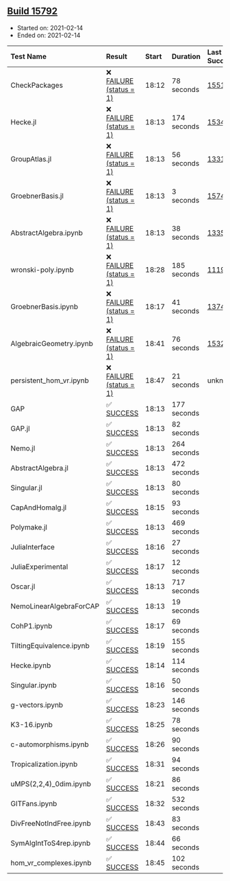 ## [Build 15792](https://oscarci.mathematik.uni-kl.de/job/oscar/15792/)

* Started on: 2021-02-14
* Ended on: 2021-02-14

| Test Name    | Result | Start | Duration | Last Success | First Failure |
|:-------------|:-------|:------|:---------|:-------------|:--------------|
| CheckPackages | ❌ [FAILURE (status = 1)](https://oscarci.mathematik.uni-kl.de/job/oscar/15792/artifact/logs/build-15792/CheckPackages.log) | 18:12 | 78 seconds | [15514](https://oscarci.mathematik.uni-kl.de/job/oscar/15514/) | [15515](https://oscarci.mathematik.uni-kl.de/job/oscar/15515/) |
| Hecke.jl | ❌ [FAILURE (status = 1)](https://oscarci.mathematik.uni-kl.de/job/oscar/15792/artifact/logs/build-15792/Hecke.jl.log) | 18:13 | 174 seconds | [15344](https://oscarci.mathematik.uni-kl.de/job/oscar/15344/) | [15348](https://oscarci.mathematik.uni-kl.de/job/oscar/15348/) |
| GroupAtlas.jl | ❌ [FAILURE (status = 1)](https://oscarci.mathematik.uni-kl.de/job/oscar/15792/artifact/logs/build-15792/GroupAtlas.jl.log) | 18:13 | 56 seconds | [13311](https://oscarci.mathematik.uni-kl.de/job/oscar/13311/) | [13312](https://oscarci.mathematik.uni-kl.de/job/oscar/13312/) |
| GroebnerBasis.jl | ❌ [FAILURE (status = 1)](https://oscarci.mathematik.uni-kl.de/job/oscar/15792/artifact/logs/build-15792/GroebnerBasis.jl.log) | 18:13 | 3 seconds | [15745](https://oscarci.mathematik.uni-kl.de/job/oscar/15745/) | [15746](https://oscarci.mathematik.uni-kl.de/job/oscar/15746/) |
| AbstractAlgebra.ipynb | ❌ [FAILURE (status = 1)](https://oscarci.mathematik.uni-kl.de/job/oscar/15792/artifact/logs/build-15792/AbstractAlgebra.ipynb.log) | 18:13 | 38 seconds | [13355](https://oscarci.mathematik.uni-kl.de/job/oscar/13355/) | [13356](https://oscarci.mathematik.uni-kl.de/job/oscar/13356/) |
| wronski-poly.ipynb | ❌ [FAILURE (status = 1)](https://oscarci.mathematik.uni-kl.de/job/oscar/15792/artifact/logs/build-15792/wronski-poly.ipynb.log) | 18:28 | 185 seconds | [11192](https://oscarci.mathematik.uni-kl.de/job/oscar/11192/) | [11193](https://oscarci.mathematik.uni-kl.de/job/oscar/11193/) |
| GroebnerBasis.ipynb | ❌ [FAILURE (status = 1)](https://oscarci.mathematik.uni-kl.de/job/oscar/15792/artifact/logs/build-15792/GroebnerBasis.ipynb.log) | 18:17 | 41 seconds | [13748](https://oscarci.mathematik.uni-kl.de/job/oscar/13748/) | [13749](https://oscarci.mathematik.uni-kl.de/job/oscar/13749/) |
| AlgebraicGeometry.ipynb | ❌ [FAILURE (status = 1)](https://oscarci.mathematik.uni-kl.de/job/oscar/15792/artifact/logs/build-15792/AlgebraicGeometry.ipynb.log) | 18:41 | 76 seconds | [15322](https://oscarci.mathematik.uni-kl.de/job/oscar/15322/) | [15323](https://oscarci.mathematik.uni-kl.de/job/oscar/15323/) |
| persistent_hom_vr.ipynb | ❌ [FAILURE (status = 1)](https://oscarci.mathematik.uni-kl.de/job/oscar/15792/artifact/logs/build-15792/persistent_hom_vr.ipynb.log) | 18:47 | 21 seconds | unknown | unknown |
| GAP | ✅ [SUCCESS](https://oscarci.mathematik.uni-kl.de/job/oscar/15792/artifact/logs/build-15792/GAP.log) | 18:13 | 177 seconds |  |  |
| GAP.jl | ✅ [SUCCESS](https://oscarci.mathematik.uni-kl.de/job/oscar/15792/artifact/logs/build-15792/GAP.jl.log) | 18:13 | 82 seconds |  |  |
| Nemo.jl | ✅ [SUCCESS](https://oscarci.mathematik.uni-kl.de/job/oscar/15792/artifact/logs/build-15792/Nemo.jl.log) | 18:13 | 264 seconds |  |  |
| AbstractAlgebra.jl | ✅ [SUCCESS](https://oscarci.mathematik.uni-kl.de/job/oscar/15792/artifact/logs/build-15792/AbstractAlgebra.jl.log) | 18:13 | 472 seconds |  |  |
| Singular.jl | ✅ [SUCCESS](https://oscarci.mathematik.uni-kl.de/job/oscar/15792/artifact/logs/build-15792/Singular.jl.log) | 18:13 | 80 seconds |  |  |
| CapAndHomalg.jl | ✅ [SUCCESS](https://oscarci.mathematik.uni-kl.de/job/oscar/15792/artifact/logs/build-15792/CapAndHomalg.jl.log) | 18:15 | 93 seconds |  |  |
| Polymake.jl | ✅ [SUCCESS](https://oscarci.mathematik.uni-kl.de/job/oscar/15792/artifact/logs/build-15792/Polymake.jl.log) | 18:13 | 469 seconds |  |  |
| JuliaInterface | ✅ [SUCCESS](https://oscarci.mathematik.uni-kl.de/job/oscar/15792/artifact/logs/build-15792/JuliaInterface.log) | 18:16 | 27 seconds |  |  |
| JuliaExperimental | ✅ [SUCCESS](https://oscarci.mathematik.uni-kl.de/job/oscar/15792/artifact/logs/build-15792/JuliaExperimental.log) | 18:17 | 12 seconds |  |  |
| Oscar.jl | ✅ [SUCCESS](https://oscarci.mathematik.uni-kl.de/job/oscar/15792/artifact/logs/build-15792/Oscar.jl.log) | 18:13 | 717 seconds |  |  |
| NemoLinearAlgebraForCAP | ✅ [SUCCESS](https://oscarci.mathematik.uni-kl.de/job/oscar/15792/artifact/logs/build-15792/NemoLinearAlgebraForCAP.log) | 18:13 | 19 seconds |  |  |
| CohP1.ipynb | ✅ [SUCCESS](https://oscarci.mathematik.uni-kl.de/job/oscar/15792/artifact/logs/build-15792/CohP1.ipynb.log) | 18:17 | 69 seconds |  |  |
| TiltingEquivalence.ipynb | ✅ [SUCCESS](https://oscarci.mathematik.uni-kl.de/job/oscar/15792/artifact/logs/build-15792/TiltingEquivalence.ipynb.log) | 18:19 | 155 seconds |  |  |
| Hecke.ipynb | ✅ [SUCCESS](https://oscarci.mathematik.uni-kl.de/job/oscar/15792/artifact/logs/build-15792/Hecke.ipynb.log) | 18:14 | 114 seconds |  |  |
| Singular.ipynb | ✅ [SUCCESS](https://oscarci.mathematik.uni-kl.de/job/oscar/15792/artifact/logs/build-15792/Singular.ipynb.log) | 18:16 | 50 seconds |  |  |
| g-vectors.ipynb | ✅ [SUCCESS](https://oscarci.mathematik.uni-kl.de/job/oscar/15792/artifact/logs/build-15792/g-vectors.ipynb.log) | 18:23 | 146 seconds |  |  |
| K3-16.ipynb | ✅ [SUCCESS](https://oscarci.mathematik.uni-kl.de/job/oscar/15792/artifact/logs/build-15792/K3-16.ipynb.log) | 18:25 | 78 seconds |  |  |
| c-automorphisms.ipynb | ✅ [SUCCESS](https://oscarci.mathematik.uni-kl.de/job/oscar/15792/artifact/logs/build-15792/c-automorphisms.ipynb.log) | 18:26 | 90 seconds |  |  |
| Tropicalization.ipynb | ✅ [SUCCESS](https://oscarci.mathematik.uni-kl.de/job/oscar/15792/artifact/logs/build-15792/Tropicalization.ipynb.log) | 18:31 | 94 seconds |  |  |
| uMPS(2,2,4)_0dim.ipynb | ✅ [SUCCESS](https://oscarci.mathematik.uni-kl.de/job/oscar/15792/artifact/logs/build-15792/uMPS-2-2-4-_0dim.ipynb.log) | 18:21 | 86 seconds |  |  |
| GITFans.ipynb | ✅ [SUCCESS](https://oscarci.mathematik.uni-kl.de/job/oscar/15792/artifact/logs/build-15792/GITFans.ipynb.log) | 18:32 | 532 seconds |  |  |
| DivFreeNotIndFree.ipynb | ✅ [SUCCESS](https://oscarci.mathematik.uni-kl.de/job/oscar/15792/artifact/logs/build-15792/DivFreeNotIndFree.ipynb.log) | 18:43 | 83 seconds |  |  |
| SymAlgIntToS4rep.ipynb | ✅ [SUCCESS](https://oscarci.mathematik.uni-kl.de/job/oscar/15792/artifact/logs/build-15792/SymAlgIntToS4rep.ipynb.log) | 18:44 | 66 seconds |  |  |
| hom_vr_complexes.ipynb | ✅ [SUCCESS](https://oscarci.mathematik.uni-kl.de/job/oscar/15792/artifact/logs/build-15792/hom_vr_complexes.ipynb.log) | 18:45 | 102 seconds |  |  |

